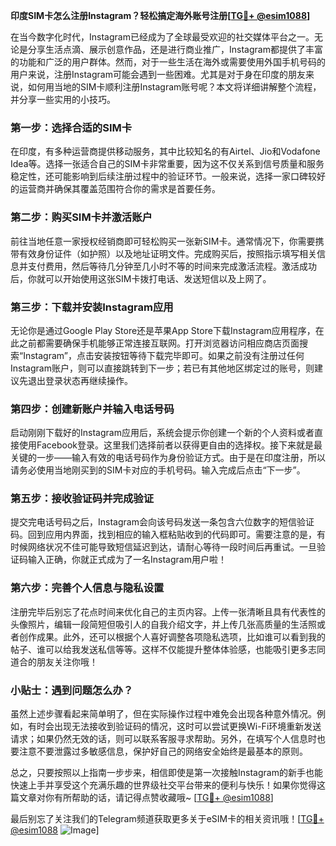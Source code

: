 **印度SIM卡怎么注册Instagram？轻松搞定海外账号注册[[TG💪+ @esim1088](https://t.me/s/esim1088)]**

在当今数字化时代，Instagram已经成为了全球最受欢迎的社交媒体平台之一。无论是分享生活点滴、展示创意作品，还是进行商业推广，Instagram都提供了丰富的功能和广泛的用户群体。然而，对于一些生活在海外或需要使用外国手机号码的用户来说，注册Instagram可能会遇到一些困难。尤其是对于身在印度的朋友来说，如何用当地的SIM卡顺利注册Instagram账号呢？本文将详细讲解整个流程，并分享一些实用的小技巧。

### 第一步：选择合适的SIM卡

在印度，有多种运营商提供移动服务，其中比较知名的有Airtel、Jio和Vodafone Idea等。选择一张适合自己的SIM卡非常重要，因为这不仅关系到信号质量和服务稳定性，还可能影响到后续注册过程中的验证环节。一般来说，选择一家口碑较好的运营商并确保其覆盖范围符合你的需求是首要任务。

### 第二步：购买SIM卡并激活账户

前往当地任意一家授权经销商即可轻松购买一张新SIM卡。通常情况下，你需要携带有效身份证件（如护照）以及地址证明文件。完成购买后，按照指示填写相关信息并支付费用，然后等待几分钟至几小时不等的时间来完成激活流程。激活成功后，你就可以开始使用这张SIM卡拨打电话、发送短信以及上网了。

### 第三步：下载并安装Instagram应用

无论你是通过Google Play Store还是苹果App Store下载Instagram应用程序，在此之前都需要确保手机能够正常连接互联网。打开浏览器访问相应商店页面搜索“Instagram”，点击安装按钮等待下载完毕即可。如果之前没有注册过任何Instagram账户，则可以直接跳转到下一步；若已有其他地区绑定过的账号，则建议先退出登录状态再继续操作。

### 第四步：创建新账户并输入电话号码

启动刚刚下载好的Instagram应用后，系统会提示你创建一个新的个人资料或者直接使用Facebook登录。这里我们选择前者以获得更自由的选择权。接下来就是最关键的一步——输入有效的电话号码作为身份验证方式。由于是在印度注册，所以请务必使用当地刚买到的SIM卡对应的手机号码。输入完成后点击“下一步”。

### 第五步：接收验证码并完成验证

提交完电话号码之后，Instagram会向该号码发送一条包含六位数字的短信验证码。回到应用内界面，找到相应的输入框粘贴收到的代码即可。需要注意的是，有时候网络状况不佳可能导致短信延迟到达，请耐心等待一段时间后再重试。一旦验证码输入正确，你就正式成为了一名Instagram用户啦！

### 第六步：完善个人信息与隐私设置

注册完毕后别忘了花点时间来优化自己的主页内容。上传一张清晰且具有代表性的头像照片，编辑一段简短但吸引人的自我介绍文字，并上传几张高质量的生活照或者创作成果。此外，还可以根据个人喜好调整各项隐私选项，比如谁可以看到我的帖子、谁可以给我发送私信等等。这样不仅能提升整体体验感，也能吸引更多志同道合的朋友关注你哦！

### 小贴士：遇到问题怎么办？

虽然上述步骤看起来简单明了，但在实际操作过程中难免会出现各种意外情况。例如，有时会出现无法接收到验证码的情况，这时可以尝试更换Wi-Fi环境重新发送请求；如果仍然无效的话，则可以联系客服寻求帮助。另外，在填写个人信息时也要注意不要泄露过多敏感信息，保护好自己的网络安全始终是最基本的原则。

总之，只要按照以上指南一步步来，相信即使是第一次接触Instagram的新手也能快速上手并享受这个充满乐趣的世界级社交平台带来的便利与快乐！如果你觉得这篇文章对你有所帮助的话，请记得点赞收藏哦~ [[TG💪+ @esim1088](https://t.me/s/esim1088)]

最后别忘了关注我们的Telegram频道获取更多关于eSIM卡的相关资讯哦！[[TG💪+ @esim1088](https://t.me/s/esim1088) ![Image](https://i.postimg.cc/4NQfJmqS/Snipaste-2025-05-13-00-14-12.png)]
